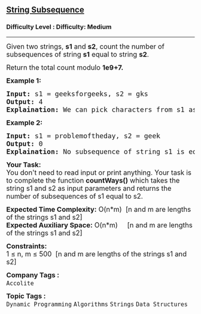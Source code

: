 <h2><a href="https://www.geeksforgeeks.org/problems/find-number-of-times-a-string-occurs-as-a-subsequence3020/1?itm_source=geeksforgeeks&itm_medium=article&itm_campaign=bottom_sticky_on_article">String Subsequence</a></h2><h3>Difficulty Level : Difficulty: Medium</h3><hr><div class="problems_problem_content__Xm_eO"><p><span style="font-size: 18px;">Given two strings, <strong>s1</strong> and <strong>s2</strong>, count the number of subsequences of string <strong>s1</strong> equal to string <strong>s2</strong>.</span></p>
<p><span style="font-size: 18px;"><span style="font-size: 18px;">Return the total count modulo <strong>1e9+7.</strong></span></span></p>
<p><strong><span style="font-size: 18px;">Example 1:</span></strong></p>
<pre><span style="font-size: 18px;"><strong>Input:</strong> s1 = geeksforgeeks, s2 = gks
<strong>Output: </strong>4
<strong>Explaination: </strong>We can pick characters from s1 as a subsequence from indices {0,3,4}, {0,3,12}, {0,11,12} and {8,11,12}.So total 4 subsequences of s1 that are equal to s2.</span></pre>
<p><span style="font-size: 18px;"><strong>Example 2:</strong></span></p>
<pre><span style="font-size: 18px;"><strong>Input:</strong> </span><span style="font-size: 18px;">s1 = problemoftheday, s2 = geek<br><strong>Output: </strong>0<br><strong>Explaination: </strong>No subsequence of string s1 is equal to string s2.</span></pre>
<p><span style="font-size: 18px;"><strong>Your Task:</strong><br>You don't need to read input or print anything. Your task is to complete the function <strong>countWays()</strong> which takes the string s1 and s2 as input parameters and returns the number of subsequences of s1 equal to s2.</span></p>
<p><span style="font-size: 18px;"><strong>Expected Time Complexity:</strong> O(n*m)&nbsp; [n and m are lengths of the strings s1 and s2]<br><strong>Expected Auxiliary Space:</strong> O(n*m)&nbsp; &nbsp; &nbsp;</span><span style="font-size: 18px;">[n and m are lengths of the strings s1 and s2]</span></p>
<p><span style="font-size: 18px;"><strong>Constraints:</strong><br>1 ≤ n, m ≤ 500&nbsp; </span><span style="font-size: 18px;">[n and m are lengths of the strings s1 and s2]</span></p></div><p><span style=font-size:18px><strong>Company Tags : </strong><br><code>Accolite</code>&nbsp;<br><p><span style=font-size:18px><strong>Topic Tags : </strong><br><code>Dynamic Programming</code>&nbsp;<code>Algorithms</code>&nbsp;<code>Strings</code>&nbsp;<code>Data Structures</code>&nbsp;